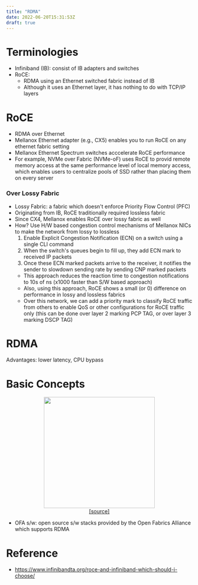 ```yaml
---
title: "RDMA"
date: 2022-06-20T15:31:53Z
draft: true
---
```



# Terminologies
- Infiniband (IB): consist of IB adapters and switches
- RoCE: 
    - RDMA using an Ethernet switched fabric instead of IB
    - Although it uses an Ethernet layer, it has nothing to do with TCP/IP layers


# RoCE
- RDMA over Ethernet
- Mellanox Ethernet adapter (e.g., CX5) enables you to run RoCE on any ethernet fabric setting 
- Mellanox Ethernet Spectrum switches acccelerate RoCE performance 
- For example, NVMe over Fabric (NVMe-oF) uses RoCE to provid remote memory access at the same performance level of local memory access, which enables users to centralize pools of SSD rather than placing them on every server 


### Over Lossy Fabric
- Lossy Fabric: a fabric which doesn't enforce Priority Flow Control (PFC)
- Originating from IB, RoCE traditionally required lossless fabric
- Since CX4, Mellanox enables RoCE over lossy fabric as well
- How? Use H/W based congestion control mechanisms of Mellanox NICs to make the network from lossy to lossless
    1. Enable Explicit Congestion Notification (ECN) on a switch using a single CLI command
    2. When the switch's queues begin to fill up, they add ECN mark to received IP packets
    3. Once these ECN marked packets arrive to the receiver, it notifies the sender to slowdown sending rate by sending CNP marked packets
    - This approach reduces the reaction time to congestion notifications to 10s of ns (x1000 faster than S/W based approach)
    - Also, using this approach, RoCE shows a small (or 0) difference on performance in lossy and lossless fabrics
    - Over this network, we can add a priority mark to classify RoCE traffic from others to enable QoS or other configurations for RoCE traffic only (this can be done over layer 2 marking PCP TAG, or over layer 3 marking DSCP TAG)


# RDMA
Advantages: lower latency, CPU bypass


# Basic Concepts
<p align="center">
    <img src="/posts/rdma-diagram.png" width="300" /> <br>
    <a href="https://www.infinibandta.org/roce-and-infiniband-which-should-i-choose/">[source]</a> 
</p>

- OFA s/w: open source s/w stacks provided by the Open Fabrics Alliance which supports RDMA



# Reference
- https://www.infinibandta.org/roce-and-infiniband-which-should-i-choose/
